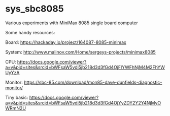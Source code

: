 # sys_sbc8085
 Various experiments with MiniMax 8085 single board computer

Some handy resources:

Board: https://hackaday.io/project/164087-8085-minimax

System: http://www.malinov.com/Home/sergeys-projects/minimax8085

CPU: https://docs.google.com/viewer?a=v&pid=sites&srcid=bWFsaW5vdi5jb218d3d3fGd4OjFlYWFhNjM4M2FhYWUyYzA

Monitor: https://sbc-85.com/download/mon85-dave-dunfields-diagnostic-monitor/

Tiny basic: https://docs.google.com/viewer?a=v&pid=sites&srcid=bWFsaW5vdi5jb218d3d3fGd4OjYyZDY2Y2Y4NjMyOWRmN2U


